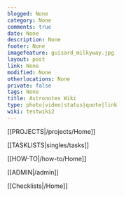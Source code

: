 ```yaml
---
blogged: None
category: None
comments: true
date: None
description: None
footer: None
imagefeature: guisard_milkyway.jpg
layout: post
link: None
modified: None
otherlocations: None
private: false
tags: None
title: Astronotes Wiki
type: photo|video|status|quote|link
wiki: testwiki2
---
```

<!--summary-->




[[PROJECTS|/projects/Home]]  

[[TASKLISTS|singles/tasks]]  

[[HOW-TO|/how-to/Home]]  

[[ADMIN|/admin]]  

[[Checklists|/Home]]